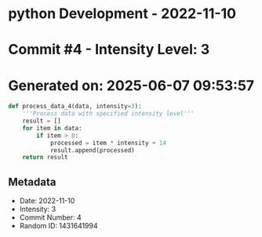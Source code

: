 ﻿# python Development - 2022-11-10
# Commit #4 - Intensity Level: 3
# Generated on: 2025-06-07 09:53:57
```python
def process_data_4(data, intensity=3):
    '''Process data with specified intensity level'''
    result = []
    for item in data:
        if item > 0:
            processed = item * intensity + 14
            result.append(processed)
    return result
```
## Metadata
- Date: 2022-11-10
- Intensity: 3
- Commit Number: 4
- Random ID: 1431641994
